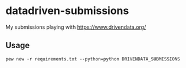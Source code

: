 # datadriven-submissions
My submissions playing with https://www.drivendata.org/

## Usage
`pew new -r requirements.txt --python=python DRIVENDATA_SUBMISSIONS`
